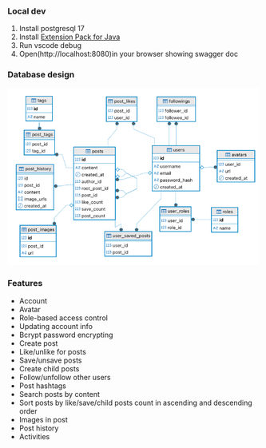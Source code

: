 ### Local dev

1. Install postgresql 17
2. Install [Extension Pack for Java](https://marketplace.visualstudio.com/items?itemName=vscjava.vscode-java-pack)
3. Run vscode debug
4. Open(http://localhost:8080)in your browser showing swagger doc

### Database design

![entity](docs/entity.png)

### Features

- Account
- Avatar
- Role-based access control
- Updating account info
- Bcrypt password encrypting
- Create post
- Like/unlike for posts
- Save/unsave posts
- Create child posts
- Follow/unfollow other users
- Post hashtags
- Search posts by content
- Sort posts by like/save/child posts count in ascending and descending order
- Images in post
- Post history
- Activities
